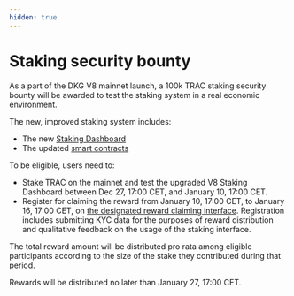 ```yaml
---
hidden: true
---
```


# Staking security bounty

As a part of the DKG V8 mainnet launch, a 100k TRAC staking security bounty will be awarded to test the staking system in a real economic environment.

The new, improved staking system includes:

* The new [Staking Dashboard](https://staking.origintrail.io/)
* The updated [smart contracts](https://github.com/OriginTrail/dkg-evm-module/)

To be eligible, users need to:

* Stake TRAC on the mainnet and test the upgraded V8 Staking Dashboard between Dec 27, 17:00 CET, and January 10, 17:00 CET.
* Register for claiming the reward from January 10, 17:00 CET, to January 16, 17:00 CET, on [the designated reward claiming interface](https://dkg-v8-incentivised-testnet.origintrail.io/claim-rewards). Registration includes submitting KYC data for the purposes of reward distribution and qualitative feedback on the usage of the staking interface.

The total reward amount will be distributed pro rata among eligible participants according to the size of the stake they contributed during that period.

Rewards will be distributed no later than January 27, 17:00 CET.&#x20;

